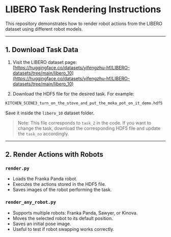 # LIBERO Task Rendering Instructions

This repository demonstrates how to render robot actions from the LIBERO dataset using different robot models.

---

## 1. Download Task Data

1. Visit the LIBERO dataset page:  
   [https://huggingface.co/datasets/yifengzhu-hf/LIBERO-datasets/tree/main/libero_10](https://huggingface.co/datasets/yifengzhu-hf/LIBERO-datasets/tree/main/libero_10)

2. Download the HDF5 file for the desired task. For example:  
```bash
KITCHEN_SCENE3_turn_on_the_stove_and_put_the_moka_pot_on_it_demo.hdf5
```

Save it inside the `libero_10` dataset folder.

> Note: This file corresponds to `task_2` in the code. If you want to change the task, download the corresponding HDF5 file and update the `task_no` accordingly.

---

## 2. Render Actions with Robots

### `render.py`
- Loads the Franka Panda robot.
- Executes the actions stored in the HDF5 file.
- Saves images of the robot performing the task.

### `render_any_robot.py`
- Supports multiple robots: Franka Panda, Sawyer, or Kinova.
- Moves the selected robot to its default position.
- Saves an initial pose image.
- Useful to test if robot swapping works correctly.
